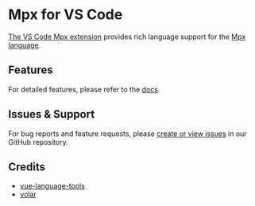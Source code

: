 # Mpx for VS Code

[The VS Code Mpx extension](TODO) provides rich language support for the [Mpx language](https://mpxjs.cn).

## Features

For detailed features, please refer to the [docs](TODO).

## Issues & Support

For bug reports and feature requests, please [create or view issues](https://github.com/mpx-ecology/language-tools/issues) in our GitHub repository.

## Credits

- [vue-language-tools](https://github.com/vuejs/language-tools)
- [volar](https://github.com/volarjs/volar.js)
